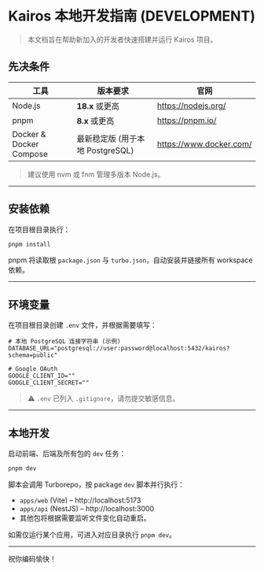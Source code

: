 # Kairos 本地开发指南 (DEVELOPMENT)

> 本文档旨在帮助新加入的开发者快速搭建并运行 Kairos 项目。

## 先决条件

| 工具 | 版本要求 | 官网 |
| --- | --- | --- |
| Node.js | **18.x** 或更高 | https://nodejs.org/ |
| pnpm | **8.x** 或更高 | https://pnpm.io/ |
| Docker & Docker Compose | 最新稳定版 (用于本地 PostgreSQL) | https://www.docker.com/ |

> 建议使用 nvm 或 fnm 管理多版本 Node.js。

---

## 安装依赖

在项目根目录执行：

```bash
pnpm install
```

pnpm 将读取根 `package.json` 与 `turbo.json`，自动安装并链接所有 workspace 依赖。

---

## 环境变量

在项目根目录创建 `.env` 文件，并根据需要填写：

```dotenv
# 本地 PostgreSQL 连接字符串 (示例)
DATABASE_URL="postgresql://user:password@localhost:5432/kairos?schema=public"

# Google OAuth
GOOGLE_CLIENT_ID=""
GOOGLE_CLIENT_SECRET=""
```

> ⚠️ `.env` 已列入 `.gitignore`，请勿提交敏感信息。

---

## 本地开发

启动前端、后端及所有包的 `dev` 任务：

```bash
pnpm dev
```

脚本会调用 Turborepo，按 package `dev` 脚本并行执行：

- `apps/web` (Vite) – http://localhost:5173  
- `apps/api` (NestJS) – http://localhost:3000  
- 其他包将根据需要监听文件变化自动重启。

如需仅运行某个应用，可进入对应目录执行 `pnpm dev`。

---

祝你编码愉快！ 